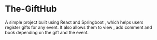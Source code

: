# The-GiftHub
A simple project built using React and Springboot , which helps users register gifts for any event. It also allows them to view , add comment and book depending on the gift and the event.
